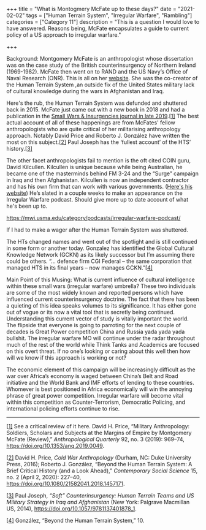 +++
title = "What is Montogmery McFate up to these days?"
date = "2021-02-02"
tags = ["Human Terrain System", "Irregular Warfare", "Rambling"]
categories = ["Category 11"]
description = "This is a question I would love to have answered. Reasons being, McFate encapsulates a guide to current policy of a US approach to irregular warfare."

+++

Background: Montgomery McFate is an anthropologist whose dissertation was on the case study of the British counterinsurgency of Northern Ireland (1969-1982). McFate then went on to RAND and the US Navy’s Office of Naval Research (ONR). This is all on her [website](https://www.montgomerymcfate.com). She was the co-creator of the Human Terrain System ,an outside fix of the United States military lack of cultural knowledge during the wars in Afghanistan and Iraq. 

 Here's the rub, the Human Terrain System was defunded and shuttered back in 2015. McFate just came out with a new book in 2018 and had a publication in the [Small Wars & Insurgencies journal in late 2019](https://www.tandfonline.com/doi/abs/10.1080/09592318.2020.1714845).[[1\]](#_ftn1) The best actual account of all of these happenings are from McFates' fellow anthropologists who are quite critical of her militarising anthropology approach. Notably David Price and Roberto J. González have written the most on this subject.[[2\]](#_ftn2) Paul Joseph has the ‘fullest account’ of the HTS’ history.[[3\]](#_ftn3) 

 The other facet anthropologists fail to mention is the oft cited COIN guru, David Kilcullen. Kilcullen is unique because while being Australian, he became one of the masterminds behind FM 3-24 and the “Surge” campaign in Iraq and then Afghanistan. Kilcullen is now an independent contractor and has his own firm that can work with various governments. ([Here's his website](http://www.kilcullenstrategic.com/blog/)) He’s slated in a couple weeks to make an appearance on the Irregular Warfare podcast. Should give more up to date account of what he's been up to.

 https://mwi.usma.edu/category/podcasts/irregular-warfare-podcast/ 

 If I had to make a wager after the Human Terrain System was shuttered.

The HTs changed names and went out of the spotlight and is still continued in some form or another today. Gonzalez has identified the Global Cultural Knowledge Network (GCKN) as its likely successor but I’m assuming there could be others. “… defence firm CGI Federal – the same corporation that managed HTS in its final years – now manages GCKN.”[[4\]](#_ftn4)

Main Point of this Musing: What is current influence of cultural intelligence within these small wars (irregular warfare) umbrella? These two individuals are some of the most widely known and reported persons which have influenced current counterinsurgency doctrine. The fact that there has been a quieting of this idea speaks volumes to its significance. It has either gone out of vogue or its now a vital tool that is secretly being continued. Understanding this current vector of study is vitally important the world. The flipside that everyone is going to parroting for the next couple of decades is Great Power competition China and Russia yada yada yada bullshit. The irregular warfare MO will continue under the radar throughout much of the rest of the world while Think Tanks and Academics are focused on this overt threat. If no one’s looking or caring about this well then how will we know if this approach is working or not? 

 The economic element of this campaign will be increasingly difficult as the war over Africa’s economy is waged between China’s Belt and Road initiative and the World Bank and IMF efforts of lending to these countries. Whomever is best positioned in Africa economically will win the annoying phrase of great power competition. Irregular warfare will become vital within this competition as Counter-Terrorism, Democratic Policing, and international policing efforts continue to rise. 



------

[[1\]](#_ftnref1) See a critical review of it here. David H. Price, “Military Anthropology: Soldiers, Scholars and Subjects at the Margins of Empire by Montgomery McFate (Review),” *Anthropological Quarterly* 92, no. 3 (2019): 969–74, https://doi.org/10.1353/anq.2019.0049.

[[2\]](#_ftnref2) David H. Price, *Cold War Anthropology* (Durham, NC: Duke University Press, 2016); Roberto J. González, “Beyond the Human Terrain System: A Brief Critical History (and a Look Ahead),” *Contemporary Social Science* 15, no. 2 (April 2, 2020): 227–40, https://doi.org/10.1080/21582041.2018.1457171.

[[3\]](#_ftnref3) Paul Joseph, *“Soft” Counterinsurgency: Human Terrain Teams and US Military Strategy in Iraq and Afghanistan* (New York: Palgrave Macmillan US, 2014), https://doi.org/10.1057/9781137401878_1.

[[4\]](#_ftnref4) González, “Beyond the Human Terrain System,” 10.